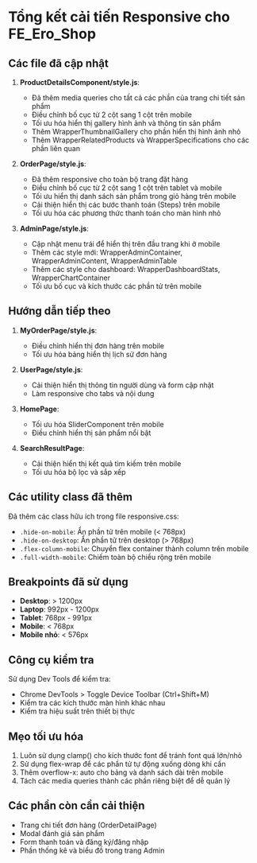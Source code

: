 # Tổng kết cải tiến Responsive cho FE_Ero_Shop

## Các file đã cập nhật

1. **ProductDetailsComponent/style.js**:
   - Đã thêm media queries cho tất cả các phần của trang chi tiết sản phẩm
   - Điều chỉnh bố cục từ 2 cột sang 1 cột trên mobile
   - Tối ưu hóa hiển thị gallery hình ảnh và thông tin sản phẩm
   - Thêm WrapperThumbnailGallery cho phần hiển thị hình ảnh nhỏ
   - Thêm WrapperRelatedProducts và WrapperSpecifications cho các phần liên quan

2. **OrderPage/style.js**:
   - Đã thêm responsive cho toàn bộ trang đặt hàng
   - Điều chỉnh bố cục từ 2 cột sang 1 cột trên tablet và mobile
   - Tối ưu hiển thị danh sách sản phẩm trong giỏ hàng trên mobile
   - Cải thiện hiển thị các bước thanh toán (Steps) trên mobile
   - Tối ưu hóa các phương thức thanh toán cho màn hình nhỏ

3. **AdminPage/style.js**:
   - Cập nhật menu trái để hiển thị trên đầu trang khi ở mobile
   - Thêm các style mới: WrapperAdminContainer, WrapperAdminContent, WrapperAdminTable
   - Thêm các style cho dashboard: WrapperDashboardStats, WrapperChartContainer
   - Tối ưu bố cục và kích thước các phần tử trên mobile

## Hướng dẫn tiếp theo

1. **MyOrderPage/style.js**:
   - Điều chỉnh hiển thị đơn hàng trên mobile
   - Tối ưu hóa bảng hiển thị lịch sử đơn hàng

2. **UserPage/style.js**:
   - Cải thiện hiển thị thông tin người dùng và form cập nhật
   - Làm responsive cho tabs và nội dung

3. **HomePage**:
   - Tối ưu hóa SliderComponent trên mobile
   - Điều chỉnh hiển thị sản phẩm nổi bật

4. **SearchResultPage**:
   - Cải thiện hiển thị kết quả tìm kiếm trên mobile
   - Tối ưu hóa bộ lọc và sắp xếp

## Các utility class đã thêm

Đã thêm các class hữu ích trong file responsive.css:
- `.hide-on-mobile`: Ẩn phần tử trên mobile (< 768px)
- `.hide-on-desktop`: Ẩn phần tử trên desktop (> 768px)
- `.flex-column-mobile`: Chuyển flex container thành column trên mobile
- `.full-width-mobile`: Chiếm toàn bộ chiều rộng trên mobile

## Breakpoints đã sử dụng

- **Desktop**: > 1200px
- **Laptop**: 992px - 1200px
- **Tablet**: 768px - 991px
- **Mobile**: < 768px
- **Mobile nhỏ**: < 576px

## Công cụ kiểm tra

Sử dụng Dev Tools để kiểm tra:
- Chrome DevTools > Toggle Device Toolbar (Ctrl+Shift+M)
- Kiểm tra các kích thước màn hình khác nhau
- Kiểm tra hiệu suất trên thiết bị thực

## Mẹo tối ưu hóa

1. Luôn sử dụng clamp() cho kích thước font để tránh font quá lớn/nhỏ
2. Sử dụng flex-wrap để các phần tử tự động xuống dòng khi cần
3. Thêm overflow-x: auto cho bảng và danh sách dài trên mobile
4. Tách các media queries thành các phần riêng biệt để dễ quản lý

## Các phần còn cần cải thiện

- Trang chi tiết đơn hàng (OrderDetailPage)
- Modal đánh giá sản phẩm
- Form thanh toán và đăng ký/đăng nhập
- Phần thống kê và biểu đồ trong trang Admin
